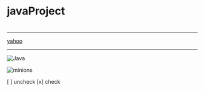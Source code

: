 # javaProject
#

<hr>

[yahoo](http://tw.yahoo.com)

<hr>

![Java](https://giphy.com/clips/studiosoriginals-wfh-NnqiR15O5bGELON440)

![minions](https://www.techapple.com/wp-content/uploads/2018/03/tenor_1.gif)

 [ ] uncheck
 [x] check
